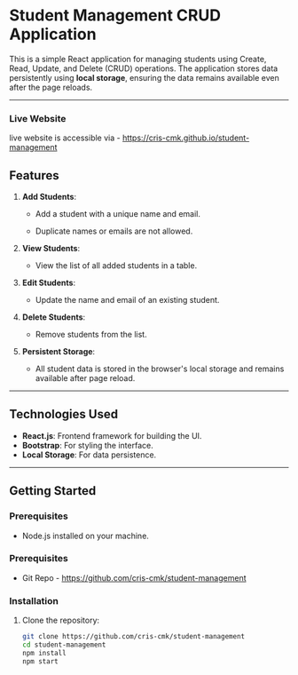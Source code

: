 
# Student Management CRUD Application

This is a simple React application for managing students using Create, Read, Update, and Delete (CRUD) operations. The application stores data persistently using **local storage**, ensuring the data remains available even after the page reloads.

---

### Live Website

live website is accessible via - https://cris-cmk.github.io/student-management

## Features

1. **Add Students**:
   - Add a student with a unique name and email.

   - Duplicate names or emails are not allowed.

2. **View Students**:
   - View the list of all added students in a table.

3. **Edit Students**:
   - Update the name and email of an existing student.

4. **Delete Students**:
   - Remove students from the list.

5. **Persistent Storage**:
   - All student data is stored in the browser's local storage and remains available after page reload.

---

## Technologies Used

- **React.js**: Frontend framework for building the UI.
- **Bootstrap**: For styling the interface.
- **Local Storage**: For data persistence.

---

## Getting Started

### Prerequisites

- Node.js installed on your machine.

### Prerequisites

- Git Repo - https://github.com/cris-cmk/student-management


### Installation

1. Clone the repository:
   ```bash
   git clone https://github.com/cris-cmk/student-management
   cd student-management
   npm install
   npm start

